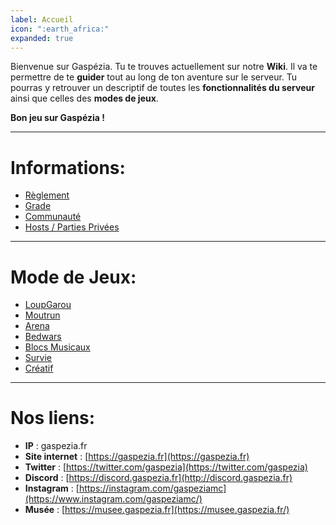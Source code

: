 ```yaml
---
label: Accueil
icon: ":earth_africa:"
expanded: true
---
```


Bienvenue sur Gaspézia. Tu te trouves actuellement sur notre **Wiki**.
Il va te permettre de te **guider** tout au long de ton aventure sur le serveur.
Tu pourras y retrouver un descriptif de toutes les **fonctionnalités du serveur** ainsi que celles des **modes de jeux**.

**Bon jeu sur Gaspézia !**

---

# Informations:

* [Règlement](reglement.md)
* [Grade](grades.md)
* [Communauté](communaute/index.md)
* [Hosts / Parties Privées](hosts.md)

---

# Mode de Jeux:

* [LoupGarou](mode-de-jeux/loupgarou)
* [Moutrun](mode-de-jeux/moutrun)
* [Arena](mode-de-jeux/arena)
* [Bedwars](mode-de-jeux/bedwars)
* [Blocs Musicaux](mode-de-jeux/blocs-musicaux)
* [Survie](mode-de-jeux/survie)
* [Créatif](mode-de-jeux/creatif)

---

# Nos liens:
* **IP** : gaspezia.fr
* **Site internet** : [https://gaspezia.fr](https://gaspezia.fr)
* **Twitter** : [https://twitter.com/gaspezia](https://twitter.com/gaspezia)
* **Discord** : [https://discord.gaspezia.fr](http://discord.gaspezia.fr)
* **Instagram** : [https://instagram.com/gaspeziamc](https://www.instagram.com/gaspeziamc/)
* **Musée** : [https://musee.gaspezia.fr](https://musee.gaspezia.fr/)